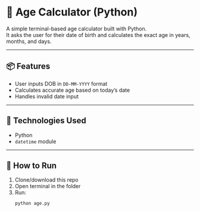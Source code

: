 # 📅 Age Calculator (Python)

A simple terminal-based age calculator built with Python.  
It asks the user for their date of birth and calculates the exact age in years, months, and days.

---

## 📦 Features

- User inputs DOB in `DD-MM-YYYY` format
- Calculates accurate age based on today’s date
- Handles invalid date input

---

## 🧠 Technologies Used

- Python
- `datetime` module

---

## 🚀 How to Run

1. Clone/download this repo
2. Open terminal in the folder
3. Run:
   ```bash
   python age.py

